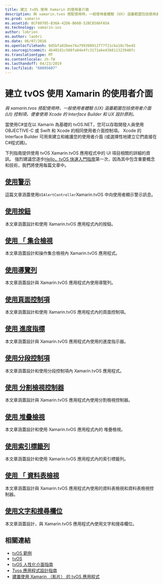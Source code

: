 ```yaml
---
title: 建立 tvOS 使用 Xamarin 的使用者介面
description: 與 xamarin.tvos 搭配使用時，一般使用者體驗 (UX) 涵蓋範圍包括使用者介面 (UI) 控制項，便會使用 Xcode 的 Interface Builder 和 UX 設計原則。
ms.prod: xamarin
ms.assetid: 8CF80705-B36A-42D6-B66B-52BC8586FA5A
ms.technology: xamarin-ios
author: lobrien
ms.author: laobri
ms.date: 06/07/2016
ms.openlocfilehash: 0d5bfa83bee74a799398912f77f21cba10c7be45
ms.sourcegitcommit: 4b402d1c508fa84e4fc3171a6e43b811323948fc
ms.translationtype: MT
ms.contentlocale: zh-TW
ms.lasthandoff: 04/23/2019
ms.locfileid: "60895607"
---
```

# <a name="building-tvos-user-interfaces-with-xamarin"></a>建立 tvOS 使用 Xamarin 的使用者介面

_與 xamarin.tvos 搭配使用時，一般使用者體驗 (UX) 涵蓋範圍包括使用者介面 (UI) 控制項，便會使用 Xcode 的 Interface Builder 和 UX 設計原則。_

當使用C#並在以 Xamarin 為基礎的 tvOS.NET，您可以存取開發人員使用 OBJECTIVE-C 或 Swift 和 Xcode 的相同使用者介面控制項。 Xcode 的 Interface Builder 可用來建立和維護您的使用者介面 (或選擇性地建立它們直接在C#程式碼)。

下列指南提供使用 tvOS Xamarin.tvOS 應用程式中的 UI 項目相關的詳細的資訊。 強烈建議您逐步[Hello，tvOS 快速入門指南](~/ios/tvos/get-started/hello-tvos.md)第一次，因為其中包含重要概念和技術，我們將使用每篇文章中。

## <a name="working-with-alertsiostvosuser-interfacealertsmd"></a>[使用警示](~/ios/tvos/user-interface/alerts.md)

這篇文章涵蓋使用`UIAlertController`Xamarin.tvOS 中向使用者顯示警示訊息。

## <a name="working-with-buttonsiostvosuser-interfacebuttonsmd"></a>[使用按鈕](~/ios/tvos/user-interface/buttons.md)

本文章涵蓋設計和使用 Xamarin.tvOS 應用程式內的按鈕。

## <a name="working-with-collection-viewsiostvosuser-interfacecollection-viewsmd"></a>[使用 「 集合檢視](~/ios/tvos/user-interface/collection-views.md)

本文章涵蓋設計和操作集合檢視內 Xamarin.tvOS 應用程式。

## <a name="working-with-navigation-barsiostvosuser-interfacenavigation-barsmd"></a>[使用導覽列](~/ios/tvos/user-interface/navigation-bars.md)

本文章涵蓋設計與 Xamarin.tvOS 應用程式內使用導覽列。

## <a name="working-with-page-controlsiostvosuser-interfacepage-controlsmd"></a>[使用頁面控制項](~/ios/tvos/user-interface/page-controls.md)

本文章涵蓋設計和使用 Xamarin.tvOS 應用程式內的頁面控制項。

## <a name="working-with-progress-indicatorsiostvosuser-interfaceprogress-indicatorsmd"></a>[使用 進度指標](~/ios/tvos/user-interface/progress-indicators.md)

本文章涵蓋設計與 Xamarin.tvOS 應用程式內使用的進度指示器。

## <a name="working-with-segmented-controlsiostvosuser-interfacesegmented-controlsmd"></a>[使用分段控制項](~/ios/tvos/user-interface/segmented-controls.md)

本文章涵蓋設計和使用分段控制項內 Xamarin.tvOS 應用程式。

## <a name="working-with-split-view-controllersiostvosuser-interfacesplit-viewsmd"></a>[使用 分割檢視控制器](~/ios/tvos/user-interface/split-views.md)

本文章涵蓋設計與 Xamarin.tvOS 應用程式內使用分割檢視控制器。

## <a name="working-with-stack-viewsiostvosuser-interfacestacked-viewsmd"></a>[使用 堆疊檢視](~/ios/tvos/user-interface/stacked-views.md)

本文章涵蓋設計和使用 Xamarin.tvOS 應用程式內的 堆疊檢視。

## <a name="working-with-tab-barsiostvosuser-interfacetab-barsmd"></a>[使用索引標籤列](~/ios/tvos/user-interface/tab-bars.md)

本文章涵蓋設計和使用 Xamarin.tvOS 應用程式內的索引標籤列。

## <a name="working-with-table-viewsiostvosuser-interfacetable-viewsmd"></a>[使用 「 資料表檢視](~/ios/tvos/user-interface/table-views.md)

本文章涵蓋設計與 Xamarin.tvOS 應用程式內使用的資料表檢視和資料表檢視控制器。

## <a name="working-with-text-and-search-fieldsiostvosuser-interfacetext-fields-and-searchmd"></a>[使用文字和搜尋欄位](~/ios/tvos/user-interface/text-fields-and-search.md)

本文章涵蓋設計，與 Xamarin.tvOS 應用程式內使用文字和搜尋欄位。



## <a name="related-links"></a>相關連結

- [tvOS 範例](https://developer.xamarin.com/samples/tvos/all/)
- [tvOS](https://developer.apple.com/tvos/)
- [tvOS 人性化介面指南](https://developer.apple.com/tvos/human-interface-guidelines/)
- [Tvos 應用程式設計指南](https://developer.apple.com/library/prerelease/tvos/documentation/General/Conceptual/AppleTV_PG/)
- [建置使用 Xamarin （影片） 的 tvOS 應用程式](https://university.xamarin.com/lightninglectures/tvos-with-xamarin)
